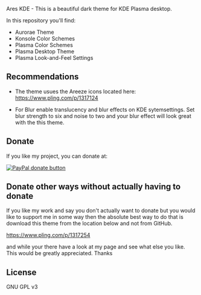 Ares KDE - This is a beautiful dark theme for KDE Plasma desktop.

In this repository you'll find:

- Aurorae Theme
- Konsole Color Schemes
- Plasma Color Schemes
- Plasma Desktop Theme
- Plasma Look-and-Feel Settings

## Recommendations

- The theme usues the Areeze icons located here:
https://www.pling.com/p/1317124

- For Blur enable translucency and blur effects on KDE sytemsettings. Set blur strength to six and noise to two and your blur effect will look great with the this theme.

## Donate

If you like my project, you can donate at:

<span class="paypal"><a href="https://www.paypal.me/freefreeno" title="Donate to this project using Paypal"><img src="https://www.paypalobjects.com/webstatic/mktg/Logo/pp-logo-100px.png" alt="PayPal donate button" /></a></span>

## Donate other ways without actually having to donate

If you like my work and say you don't actually want to donate but you would like to support me in some way then the absolute best way to do that is download this theme from the location below and not from GitHub.

https://www.pling.com/p/1317254

and while your there have a look at my page and see what else you like. This would be greatly appreciated. Thanks


## License

GNU GPL v3

